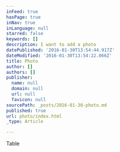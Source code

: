 ```yaml
---
inFeed: true
hasPage: true
inNav: true
inLanguage: null
starred: false
keywords: []
description: I want to add a photo
datePublished: '2016-01-30T13:54:44.917Z'
dateModified: '2016-01-30T13:54:22.066Z'
title: Photo
author: []
authors: []
publisher:
  name: null
  domain: null
  url: null
  favicon: null
sourcePath: _posts/2016-01-30-photo.md
published: true
url: photo/index.html
_type: Article

---
```

Table